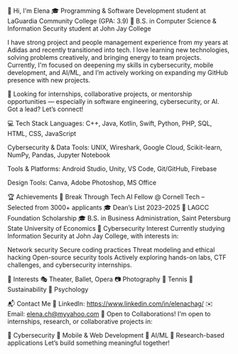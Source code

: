 👋 Hi, I'm Elena
🎓 Programming & Software Development student at LaGuardia Community College (GPA: 3.9)
🔐 B.S. in Computer Science & Information Security student at John Jay College

I have strong project and people management experience from my years at Adidas and recently transitioned into tech.
I love learning new technologies, solving problems creatively, and bringing energy to team projects.
Currently, I'm focused on deepening my skills in cybersecurity, mobile development, and AI/ML, and I’m actively working on expanding my GitHub presence with new projects.

👀 Looking for internships, collaborative projects, or mentorship opportunities — especially in software engineering, cybersecurity, or AI. Got a lead? Let’s connect!

💻 Tech Stack
Languages:
C++, Java, Kotlin, Swift, Python, PHP, SQL, HTML, CSS, JavaScript

Cybersecurity & Data Tools:
UNIX, Wireshark, Google Cloud, Scikit-learn, NumPy, Pandas, Jupyter Notebook

Tools & Platforms:
Android Studio, Unity, VS Code, Git/GitHub, Firebase

Design Tools:
Canva, Adobe Photoshop, MS Office


🏆 Achievements
🧠 Break Through Tech AI Fellow @ Cornell Tech – Selected from 3000+ applicants
🎓 Dean’s List 2023–2025
🏅 LAGCC Foundation Scholarship
🎓 B.S. in Business Administration, Saint Petersburg State University of Economics
🔐 Cybersecurity Interest
Currently studying Information Security at John Jay College, with interests in:

Network security
Secure coding practices
Threat modeling and ethical hacking
Open-source security tools
Actively exploring hands-on labs, CTF challenges, and cybersecurity internships.

🧩 Interests
🎭 Theater, Ballet, Opera
📷 Photography
🎾 Tennis
🌱 Sustainability
🧠 Psychology


📬 Contact Me
💼 LinkedIn: https://www.linkedin.com/in/elenachag/
✉️ Email: elena.ch@myyahoo.com
🤝 Open to Collaborations!
I'm open to internships, research, or collaborative projects in:

🔐 Cybersecurity
📱 Mobile & Web Development
🧠 AI/ML
🧪 Research-based applications
Let’s build something meaningful together!
